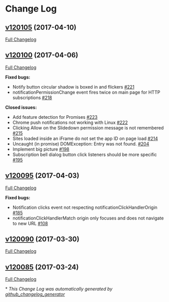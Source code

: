 # Change Log

## [v120105](https://github.com/OneSignal/OneSignal-Website-SDK/tree/v120105) (2017-04-10)
[Full Changelog](https://github.com/OneSignal/OneSignal-Website-SDK/compare/v120100...v120105)

## [v120100](https://github.com/OneSignal/OneSignal-Website-SDK/tree/v120100) (2017-04-06)
[Full Changelog](https://github.com/OneSignal/OneSignal-Website-SDK/compare/v120095...v120100)

**Fixed bugs:**

- Notify button circular shadow is boxed in and flickers [\#221](https://github.com/OneSignal/OneSignal-Website-SDK/issues/221)
- notificationPermissionChange event fires twice on main page for HTTP subscriptions [\#218](https://github.com/OneSignal/OneSignal-Website-SDK/issues/218)

**Closed issues:**

- Add feature detection for Promises [\#223](https://github.com/OneSignal/OneSignal-Website-SDK/issues/223)
- Chrome push notifications not working with Linux [\#222](https://github.com/OneSignal/OneSignal-Website-SDK/issues/222)
- Clicking Allow on the Slidedown permission message is not remembered [\#215](https://github.com/OneSignal/OneSignal-Website-SDK/issues/215)
- Sites loaded inside an iFrame do not set the app ID on page load [\#214](https://github.com/OneSignal/OneSignal-Website-SDK/issues/214)
- Uncaught \(in promise\) DOMException: Entry was not found. [\#204](https://github.com/OneSignal/OneSignal-Website-SDK/issues/204)
- Implement big picture [\#198](https://github.com/OneSignal/OneSignal-Website-SDK/issues/198)
- Subscription bell dialog button click listeners should be more specific [\#195](https://github.com/OneSignal/OneSignal-Website-SDK/issues/195)

## [v120095](https://github.com/OneSignal/OneSignal-Website-SDK/tree/v120095) (2017-04-03)
[Full Changelog](https://github.com/OneSignal/OneSignal-Website-SDK/compare/v120090...v120095)

**Fixed bugs:**

- Notification clicks event not respecting notificationClickHandlerOrigin [\#185](https://github.com/OneSignal/OneSignal-Website-SDK/issues/185)
- notificationClickHandlerMatch origin only focuses and does not navigate to new URL [\#108](https://github.com/OneSignal/OneSignal-Website-SDK/issues/108)

## [v120090](https://github.com/OneSignal/OneSignal-Website-SDK/tree/v120090) (2017-03-30)
[Full Changelog](https://github.com/OneSignal/OneSignal-Website-SDK/compare/v120085...v120090)

## [v120085](https://github.com/OneSignal/OneSignal-Website-SDK/tree/v120085) (2017-03-24)
[Full Changelog](https://github.com/OneSignal/OneSignal-Website-SDK/compare/https-integration-files...v120085)



\* *This Change Log was automatically generated by [github_changelog_generator](https://github.com/skywinder/Github-Changelog-Generator)*